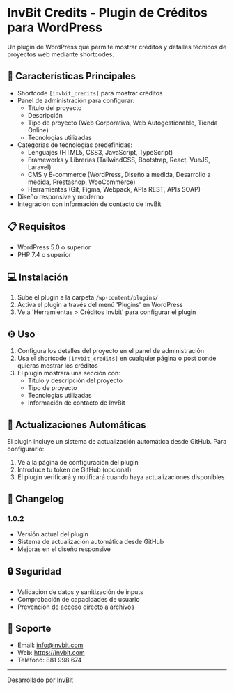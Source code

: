 # InvBit Credits - Plugin de Créditos para WordPress

Un plugin de WordPress que permite mostrar créditos y detalles técnicos de proyectos web mediante shortcodes.

## 🚀 Características Principales

- Shortcode `[invbit_credits]` para mostrar créditos
- Panel de administración para configurar:
  - Título del proyecto
  - Descripción
  - Tipo de proyecto (Web Corporativa, Web Autogestionable, Tienda Online)
  - Tecnologías utilizadas
- Categorías de tecnologías predefinidas:
  - Lenguajes (HTML5, CSS3, JavaScript, TypeScript)
  - Frameworks y Librerías (TailwindCSS, Bootstrap, React, VueJS, Laravel)
  - CMS y E-commerce (WordPress, Diseño a medida, Desarrollo a medida, Prestashop, WooCommerce)
  - Herramientas (Git, Figma, Webpack, APIs REST, APIs SOAP)
- Diseño responsive y moderno
- Integración con información de contacto de InvBit

## 📋 Requisitos

- WordPress 5.0 o superior
- PHP 7.4 o superior

## 💻 Instalación

1. Sube el plugin a la carpeta `/wp-content/plugins/`
2. Activa el plugin a través del menú 'Plugins' en WordPress
3. Ve a 'Herramientas > Créditos Invbit' para configurar el plugin

## ⚙️ Uso

1. Configura los detalles del proyecto en el panel de administración
2. Usa el shortcode `[invbit_credits]` en cualquier página o post donde quieras mostrar los créditos
3. El plugin mostrará una sección con:
   - Título y descripción del proyecto
   - Tipo de proyecto
   - Tecnologías utilizadas
   - Información de contacto de InvBit

## 🔄 Actualizaciones Automáticas

El plugin incluye un sistema de actualización automática desde GitHub. Para configurarlo:

1. Ve a la página de configuración del plugin
2. Introduce tu token de GitHub (opcional)
3. El plugin verificará y notificará cuando haya actualizaciones disponibles

## 📝 Changelog

### 1.0.2
- Versión actual del plugin
- Sistema de actualización automática desde GitHub
- Mejoras en el diseño responsive

## 🔒 Seguridad

- Validación de datos y sanitización de inputs
- Comprobación de capacidades de usuario
- Prevención de acceso directo a archivos

## 👥 Soporte

- Email: info@invbit.com
- Web: https://invbit.com
- Teléfono: 881 998 674

---
Desarrollado por [InvBit](https://invbit.com)